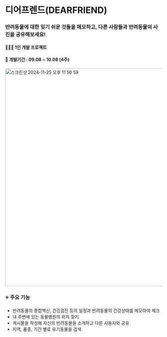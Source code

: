 # 디어프렌드(DEARFRIEND)
### 반려동물에 대한 잊기 쉬운 것들을 메모하고, 다른 사람들과 반려동물의 사진을 공유해보세요!

#### 🙋🏻‍♀️ 1인 개발 프로젝트
#### 📆 개발기간 : 09.08 ~ 10.08 (4주)

<img width="700" alt="스크린샷 2024-11-25 오후 11 56 59" src="https://github.com/user-attachments/assets/562793a5-d55f-4234-acca-8f3ad64ea012">

### ⭐ 주요 기능
* 반려동물의 종합백신, 건강검진 등의 일정과 반려동물의 건강상태를 메모하여 체크
* 내 주변에 있는 동물병원의 위치 찾기
* 게시물을 작성해 자신의 반려동물을 소개하고 다른 사용자와 공유
* 지역, 품종, 기간 별로 유기동물을 검색


